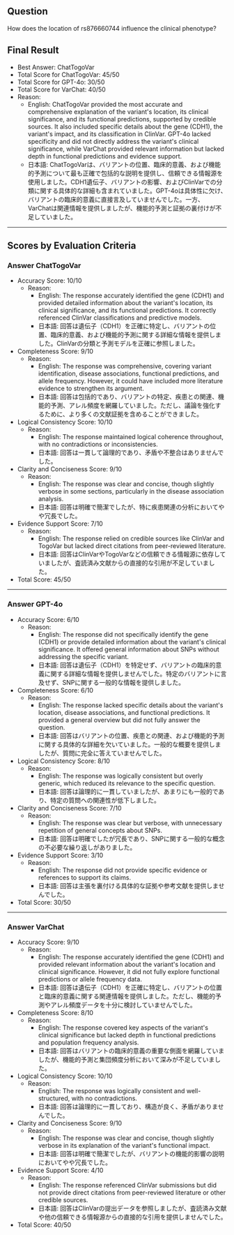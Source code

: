 ## Question

How does the location of rs876660744 influence the clinical phenotype?

## Final Result

- Best Answer: ChatTogoVar
- Total Score for ChatTogoVar: 45/50
- Total Score for GPT-4o: 30/50
- Total Score for VarChat: 40/50
- Reason:
  - English: ChatTogoVar provided the most accurate and comprehensive explanation of the variant's location, its clinical significance, and its functional predictions, supported by credible sources. It also included specific details about the gene (CDH1), the variant's impact, and its classification in ClinVar. GPT-4o lacked specificity and did not directly address the variant's clinical significance, while VarChat provided relevant information but lacked depth in functional predictions and evidence support.
  - 日本語: ChatTogoVarは、バリアントの位置、臨床的意義、および機能的予測について最も正確で包括的な説明を提供し、信頼できる情報源を使用しました。CDH1遺伝子、バリアントの影響、およびClinVarでの分類に関する具体的な詳細も含まれていました。GPT-4oは具体性に欠け、バリアントの臨床的意義に直接言及していませんでした。一方、VarChatは関連情報を提供しましたが、機能的予測と証拠の裏付けが不足していました。

---

## Scores by Evaluation Criteria

### Answer ChatTogoVar
- Accuracy Score: 10/10
  - Reason: 
    - English: The response accurately identified the gene (CDH1) and provided detailed information about the variant's location, its clinical significance, and its functional predictions. It correctly referenced ClinVar classifications and predictive models.
    - 日本語: 回答は遺伝子（CDH1）を正確に特定し、バリアントの位置、臨床的意義、および機能的予測に関する詳細な情報を提供しました。ClinVarの分類と予測モデルを正確に参照しました。
- Completeness Score: 9/10
  - Reason: 
    - English: The response was comprehensive, covering variant identification, disease associations, functional predictions, and allele frequency. However, it could have included more literature evidence to strengthen its argument.
    - 日本語: 回答は包括的であり、バリアントの特定、疾患との関連、機能的予測、アレル頻度を網羅していました。ただし、議論を強化するために、より多くの文献証拠を含めることができました。
- Logical Consistency Score: 10/10
  - Reason: 
    - English: The response maintained logical coherence throughout, with no contradictions or inconsistencies.
    - 日本語: 回答は一貫して論理的であり、矛盾や不整合はありませんでした。
- Clarity and Conciseness Score: 9/10
  - Reason: 
    - English: The response was clear and concise, though slightly verbose in some sections, particularly in the disease association analysis.
    - 日本語: 回答は明確で簡潔でしたが、特に疾患関連の分析においてやや冗長でした。
- Evidence Support Score: 7/10
  - Reason: 
    - English: The response relied on credible sources like ClinVar and TogoVar but lacked direct citations from peer-reviewed literature.
    - 日本語: 回答はClinVarやTogoVarなどの信頼できる情報源に依存していましたが、査読済み文献からの直接的な引用が不足していました。
- Total Score: 45/50

---

### Answer GPT-4o
- Accuracy Score: 6/10
  - Reason: 
    - English: The response did not specifically identify the gene (CDH1) or provide detailed information about the variant's clinical significance. It offered general information about SNPs without addressing the specific variant.
    - 日本語: 回答は遺伝子（CDH1）を特定せず、バリアントの臨床的意義に関する詳細な情報を提供しませんでした。特定のバリアントに言及せず、SNPに関する一般的な情報を提供しました。
- Completeness Score: 6/10
  - Reason: 
    - English: The response lacked specific details about the variant's location, disease associations, and functional predictions. It provided a general overview but did not fully answer the question.
    - 日本語: 回答はバリアントの位置、疾患との関連、および機能的予測に関する具体的な詳細を欠いていました。一般的な概要を提供しましたが、質問に完全に答えていませんでした。
- Logical Consistency Score: 8/10
  - Reason: 
    - English: The response was logically consistent but overly generic, which reduced its relevance to the specific question.
    - 日本語: 回答は論理的に一貫していましたが、あまりにも一般的であり、特定の質問への関連性が低下しました。
- Clarity and Conciseness Score: 7/10
  - Reason: 
    - English: The response was clear but verbose, with unnecessary repetition of general concepts about SNPs.
    - 日本語: 回答は明確でしたが冗長であり、SNPに関する一般的な概念の不必要な繰り返しがありました。
- Evidence Support Score: 3/10
  - Reason: 
    - English: The response did not provide specific evidence or references to support its claims.
    - 日本語: 回答は主張を裏付ける具体的な証拠や参考文献を提供しませんでした。
- Total Score: 30/50

---

### Answer VarChat
- Accuracy Score: 9/10
  - Reason: 
    - English: The response accurately identified the gene (CDH1) and provided relevant information about the variant's location and clinical significance. However, it did not fully explore functional predictions or allele frequency data.
    - 日本語: 回答は遺伝子（CDH1）を正確に特定し、バリアントの位置と臨床的意義に関する関連情報を提供しました。ただし、機能的予測やアレル頻度データを十分に検討していませんでした。
- Completeness Score: 8/10
  - Reason: 
    - English: The response covered key aspects of the variant's clinical significance but lacked depth in functional predictions and population frequency analysis.
    - 日本語: 回答はバリアントの臨床的意義の重要な側面を網羅していましたが、機能的予測と集団頻度分析において深みが不足していました。
- Logical Consistency Score: 10/10
  - Reason: 
    - English: The response was logically consistent and well-structured, with no contradictions.
    - 日本語: 回答は論理的に一貫しており、構造が良く、矛盾がありませんでした。
- Clarity and Conciseness Score: 9/10
  - Reason: 
    - English: The response was clear and concise, though slightly verbose in its explanation of the variant's functional impact.
    - 日本語: 回答は明確で簡潔でしたが、バリアントの機能的影響の説明においてやや冗長でした。
- Evidence Support Score: 4/10
  - Reason: 
    - English: The response referenced ClinVar submissions but did not provide direct citations from peer-reviewed literature or other credible sources.
    - 日本語: 回答はClinVarの提出データを参照しましたが、査読済み文献や他の信頼できる情報源からの直接的な引用を提供しませんでした。
- Total Score: 40/50